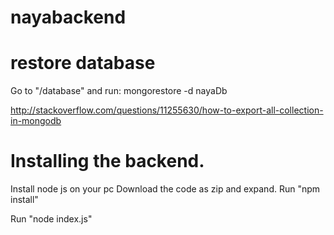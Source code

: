 # nayabackend

# restore database
Go to "<path>/database" and run:
mongorestore -d nayaDb

http://stackoverflow.com/questions/11255630/how-to-export-all-collection-in-mongodb


# Installing the backend.
Install node js on your pc
Download the code as zip and expand.
Run "npm install"

Run "node index.js"
